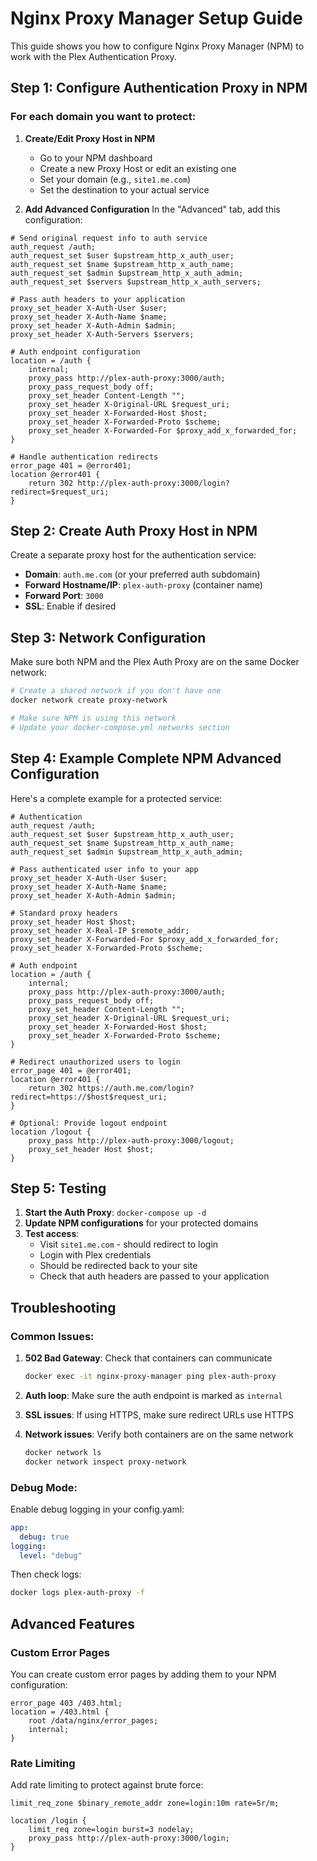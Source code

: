 # Nginx Proxy Manager Setup Guide

This guide shows you how to configure Nginx Proxy Manager (NPM) to work with the Plex Authentication Proxy.

## Step 1: Configure Authentication Proxy in NPM

### For each domain you want to protect:

1. **Create/Edit Proxy Host in NPM**
   - Go to your NPM dashboard
   - Create a new Proxy Host or edit an existing one
   - Set your domain (e.g., `site1.me.com`)
   - Set the destination to your actual service

2. **Add Advanced Configuration**
   In the "Advanced" tab, add this configuration:

```nginx
# Send original request info to auth service
auth_request /auth;
auth_request_set $user $upstream_http_x_auth_user;
auth_request_set $name $upstream_http_x_auth_name;
auth_request_set $admin $upstream_http_x_auth_admin;
auth_request_set $servers $upstream_http_x_auth_servers;

# Pass auth headers to your application
proxy_set_header X-Auth-User $user;
proxy_set_header X-Auth-Name $name;
proxy_set_header X-Auth-Admin $admin;
proxy_set_header X-Auth-Servers $servers;

# Auth endpoint configuration
location = /auth {
    internal;
    proxy_pass http://plex-auth-proxy:3000/auth;
    proxy_pass_request_body off;
    proxy_set_header Content-Length "";
    proxy_set_header X-Original-URL $request_uri;
    proxy_set_header X-Forwarded-Host $host;
    proxy_set_header X-Forwarded-Proto $scheme;
    proxy_set_header X-Forwarded-For $proxy_add_x_forwarded_for;
}

# Handle authentication redirects
error_page 401 = @error401;
location @error401 {
    return 302 http://plex-auth-proxy:3000/login?redirect=$request_uri;
}
```

## Step 2: Create Auth Proxy Host in NPM

Create a separate proxy host for the authentication service:

- **Domain**: `auth.me.com` (or your preferred auth subdomain)
- **Forward Hostname/IP**: `plex-auth-proxy` (container name)
- **Forward Port**: `3000`
- **SSL**: Enable if desired

## Step 3: Network Configuration

Make sure both NPM and the Plex Auth Proxy are on the same Docker network:

```bash
# Create a shared network if you don't have one
docker network create proxy-network

# Make sure NPM is using this network
# Update your docker-compose.yml networks section
```

## Step 4: Example Complete NPM Advanced Configuration

Here's a complete example for a protected service:

```nginx
# Authentication
auth_request /auth;
auth_request_set $user $upstream_http_x_auth_user;
auth_request_set $name $upstream_http_x_auth_name;
auth_request_set $admin $upstream_http_x_auth_admin;

# Pass authenticated user info to your app
proxy_set_header X-Auth-User $user;
proxy_set_header X-Auth-Name $name;
proxy_set_header X-Auth-Admin $admin;

# Standard proxy headers
proxy_set_header Host $host;
proxy_set_header X-Real-IP $remote_addr;
proxy_set_header X-Forwarded-For $proxy_add_x_forwarded_for;
proxy_set_header X-Forwarded-Proto $scheme;

# Auth endpoint
location = /auth {
    internal;
    proxy_pass http://plex-auth-proxy:3000/auth;
    proxy_pass_request_body off;
    proxy_set_header Content-Length "";
    proxy_set_header X-Original-URL $request_uri;
    proxy_set_header X-Forwarded-Host $host;
    proxy_set_header X-Forwarded-Proto $scheme;
}

# Redirect unauthorized users to login
error_page 401 = @error401;
location @error401 {
    return 302 https://auth.me.com/login?redirect=https://$host$request_uri;
}

# Optional: Provide logout endpoint
location /logout {
    proxy_pass http://plex-auth-proxy:3000/logout;
    proxy_set_header Host $host;
}
```

## Step 5: Testing

1. **Start the Auth Proxy**: `docker-compose up -d`
2. **Update NPM configurations** for your protected domains
3. **Test access**:
   - Visit `site1.me.com` - should redirect to login
   - Login with Plex credentials
   - Should be redirected back to your site
   - Check that auth headers are passed to your application

## Troubleshooting

### Common Issues:

1. **502 Bad Gateway**: Check that containers can communicate
   ```bash
   docker exec -it nginx-proxy-manager ping plex-auth-proxy
   ```

2. **Auth loop**: Make sure the auth endpoint is marked as `internal`

3. **SSL issues**: If using HTTPS, make sure redirect URLs use HTTPS

4. **Network issues**: Verify both containers are on the same network
   ```bash
   docker network ls
   docker network inspect proxy-network
   ```

### Debug Mode:

Enable debug logging in your config.yaml:
```yaml
app:
  debug: true
logging:
  level: "debug"
```

Then check logs:
```bash
docker logs plex-auth-proxy -f
```

## Advanced Features

### Custom Error Pages
You can create custom error pages by adding them to your NPM configuration:

```nginx
error_page 403 /403.html;
location = /403.html {
    root /data/nginx/error_pages;
    internal;
}
```

### Rate Limiting
Add rate limiting to protect against brute force:

```nginx
limit_req_zone $binary_remote_addr zone=login:10m rate=5r/m;

location /login {
    limit_req zone=login burst=3 nodelay;
    proxy_pass http://plex-auth-proxy:3000/login;
}
```